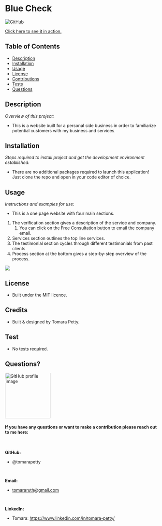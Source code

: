 # Blue Check
  
![GitHub](https://img.shields.io/badge/license-MIT-green)

<a href="https://bluecheckverify.com/">Click here to see it in action.</a>

## Table of Contents
* [Description](#description)
* [Installation](#installation)
* [Usage](#usage)
* [License](#license)
* [Contributions](#contributions)
* [Tests](#tests)
* [Questions](#questions)

## Description 
*Overview of this project:* 
* This is a website built for a personal side business in order to familiarize potential customers with my business and services. 

## Installation
*Steps required to install project and get the development environment established:*
* There are no additional packages required to launch this application! Just clone the repo and open in your code editor of choice. 

## Usage
*Instructions and examples for use:* 
* This is a one page website with four main sections.  
1. The verification section gives a description of the service and company. 
    1. You can click on the Free Consultation button to email the company email. 
2. Services section outlines the top line services. 
3. The testimonial section cycles through different testimonials from past clients.
4. Process section at the bottom gives a step-by-step overview of the process.
<img src="./public/assets/img/nwveg.gif">

## License 
* Built under the MIT licence.

## Credits
* Built & designed by Tomara Petty.

## Test
* No tests required. 

## Questions?
<p float="left">
<img src="https://avatars0.githubusercontent.com/u/65513543?s=460&u=20bf726727263d5c2cb42b357ae261aff2a38e6e&v=4" alt="GitHub profile image" width="150">
<br>

#### If you have any questions or want to make a contribution please reach out to me here:
<br>

**GitHub:** 
* @tomarapetty 
 <br>

**Email:** 
* tomararuth@gmail.com 
<br>

**LinkedIn:** 
* Tomara: https://www.linkedin.com/in/tomara-petty/ 

